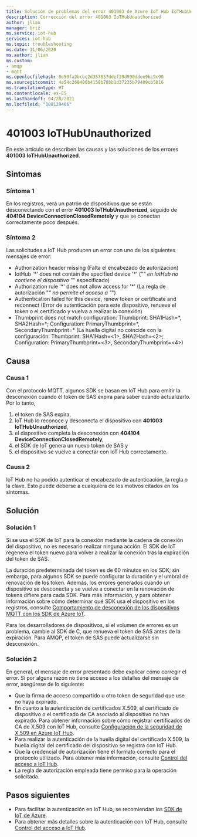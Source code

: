 ```yaml
---
title: Solución de problemas del error 401003 de Azure IoT Hub IoTHubUnauthorized
description: Corrección del error 401003 IoTHubUnauthorized
author: jlian
manager: briz
ms.service: iot-hub
services: iot-hub
ms.topic: troubleshooting
ms.date: 11/06/2020
ms.author: jlian
ms.custom:
- amqp
- mqtt
ms.openlocfilehash: 0e59fa2bcbc2d357857ddef39d990ddee9bc9c90
ms.sourcegitcommit: 4a54c268400b4158b78bb1d37235b79409cb5816
ms.translationtype: HT
ms.contentlocale: es-ES
ms.lasthandoff: 04/28/2021
ms.locfileid: "108129466"
---
```

# <a name="401003-iothubunauthorized"></a>401003 IoTHubUnauthorized

En este artículo se describen las causas y las soluciones de los errores **401003 IoTHubUnauthorized**.

## <a name="symptoms"></a>Síntomas

### <a name="symptom-1"></a>Síntoma 1

En los registros, verá un patrón de dispositivos que se están desconectando con el error **401003 IoTHubUnauthorized**, seguido de **404104 DeviceConnectionClosedRemotely** y que se conectan correctamente poco después.

### <a name="symptom-2"></a>Síntoma 2

Las solicitudes a IoT Hub producen un error con uno de los siguientes mensajes de error:

* Authorization header missing (Falta el encabezado de autorización)
* IotHub '\*' does not contain the specified device '\*' ("*" en IotHub no contiene el dispositivo "*" especificado)
* Authorization rule '\*' does not allow access for '\*' (La regla de autorización "*" no permite el acceso a "*")
* Authentication failed for this device, renew token or certificate and reconnect (Error de autenticación para este dispositivo, renueve el token o el certificado y vuelva a realizar la conexión)
* Thumbprint does not match configuration: Thumbprint: SHA1Hash=\*, SHA2Hash=\*; Configuration: PrimaryThumbprint=\*, SecondaryThumbprint=\* (La huella digital no coincide con la configuración: Thumbprint: SHA1Hash=<1>, SHA2Hash=<2>; Configuration: PrimaryThumbprint=<3>, SecondaryThumbprint=<4>)

## <a name="cause"></a>Causa

### <a name="cause-1"></a>Causa 1

Con el protocolo MQTT, algunos SDK se basan en IoT Hub para emitir la desconexión cuando el token de SAS expira para saber cuándo actualizarlo. Por lo tanto,

1. el token de SAS expira,
1. IoT Hub lo reconoce y desconecta el dispositivo con **401003 IoTHubUnauthorized**,
1. el dispositivo completa la desconexión con **404104 DeviceConnectionClosedRemotely**,
1. el SDK de IoT genera un nuevo token de SAS y
1. el dispositivo se vuelve a conectar con IoT Hub correctamente.

### <a name="cause-2"></a>Causa 2

IoT Hub no ha podido autenticar el encabezado de autenticación, la regla o la clave. Esto puede deberse a cualquiera de los motivos citados en los síntomas.

## <a name="solution"></a>Solución

### <a name="solution-1"></a>Solución 1

Si se usa el SDK de IoT para la conexión mediante la cadena de conexión del dispositivo, no es necesario realizar ninguna acción. El SDK de IoT regenera el token nuevo para volver a realizar la conexión tras la expiración del token de SAS.

La duración predeterminada del token es de 60 minutos en los SDK; sin embargo, para algunos SDK se puede configurar la duración y el umbral de renovación de los token. Además, los errores generados cuando un dispositivo se desconecta y se vuelve a conectar en la renovación de tokens difiere para cada SDK. Para más información, y para obtener información sobre cómo determinar qué SDK usa el dispositivo en los registros, consulte [Comportamiento de desconexión de los dispositivos MQTT con los SDK de Azure IoT](iot-hub-troubleshoot-connectivity.md#mqtt-device-disconnect-behavior-with-azure-iot-sdks).

Para los desarrolladores de dispositivos, si el volumen de errores es un problema, cambie al SDK de C, que renueva el token de SAS antes de la expiración. Para AMQP, el token de SAS puede actualizarse sin desconexión.

### <a name="solution-2"></a>Solución 2

En general, el mensaje de error presentado debe explicar cómo corregir el error. Si por alguna razón no tiene acceso a los detalles del mensaje de error, asegúrese de lo siguiente:

- Que la firma de acceso compartido u otro token de seguridad que use no haya expirado.
- En cuanto a la autenticación de certificados X.509, el certificado de dispositivo o el certificado de CA asociado al dispositivo no han expirado. Para obtener información sobre cómo registrar certificados de CA de X.509 con IoT Hub, consulte [Configuración de la seguridad de X.509 en Azure IoT Hub](./tutorial-x509-scripts.md).
- Para realizar la autenticación de la huella digital del certificado X.509, la huella digital del certificado del dispositivo se registra con IoT Hub.
- Que la credencial de autorización tiene el formato correcto para el protocolo utilizado. Para obtener más información, consulte [Control del acceso a IoT Hub](iot-hub-devguide-security.md).
- La regla de autorización empleada tiene permiso para la operación solicitada.

## <a name="next-steps"></a>Pasos siguientes

- Para facilitar la autenticación en IoT Hub, se recomiendan los [SDK de IoT de Azure](iot-hub-devguide-sdks.md).
- Para obtener más detalles sobre la autenticación con IoT Hub, consulte [Control del acceso a IoT Hub](iot-hub-devguide-security.md).